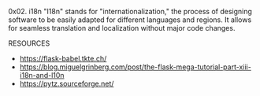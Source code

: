 0x02. i18n
"I18n" stands for "internationalization," the process of designing software to be easily adapted for different languages and regions. It allows for seamless translation and localization without major code changes.

RESOURCES
* https://flask-babel.tkte.ch/
* https://blog.miguelgrinberg.com/post/the-flask-mega-tutorial-part-xiii-i18n-and-l10n
* https://pytz.sourceforge.net/
